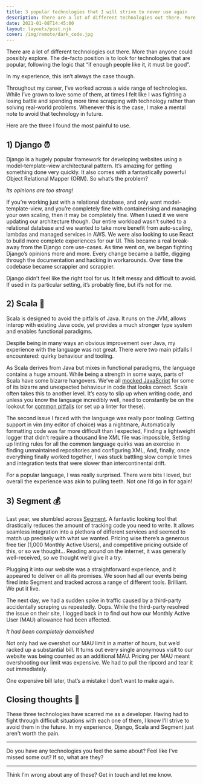 ```yaml
---
title: 3 popular technologies that I will strive to never use again
description: There are a lot of different technologies out there. More than anyone could possibly explore. The de-facto position is to look for technologies that are popular, following the logic that “if enough people like it, it must be good”. In my experience, this isn’t always the case though.
date: 2021-01-08T14:45:00
layout: layouts/post.njk
cover: /img/remote/dark_code.jpg
---
```


There are a lot of different technologies out there. More than anyone could possibly explore. The de-facto position is to look for technologies that are popular, following the logic that “if enough people like it, it must be good”.

In my experience, this isn’t always the case though.

Throughout my career, I’ve worked across a wide range of technologies. While I’ve grown to love some of them, at times I felt like I was fighting a losing battle and spending more time scrapping with technology rather than solving real-world problems. Whenever this is the case, I make a mental note to avoid that technology in future.

Here are the three I found the most painful to use.

## 1) Django ⏰

Django is a hugely popular framework for developing websites using a model-template-view architectural pattern. It’s amazing for getting something done very quickly. It also comes with a fantastically powerful Object Relational Mapper (ORM). So what’s the problem?

_Its opinions are too strong!_

If you’re working just with a relational database, and only want model-template-view, and you’re completely fine with containerising and managing your own scaling, then it may be completely fine. When I used it we were updating our architecture though. Our entire workload wasn’t suited to a relational database and we wanted to take more benefit from auto-scaling, lambdas and managed services in AWS. We were also looking to use React to build more complete experiences for our UI. This became a real break-away from the Django core use-cases. As time went on, we began fighting Django’s opinions more and more. Every change became a battle, digging through the documentation and hacking in workarounds. Over time the codebase became scrappier and scrappier.

Django didn’t feel like the right tool for us. It felt messy and difficult to avoid. If used in its particular setting, it’s probably fine, but it’s not for me.

## 2) Scala 🐌

Scala is designed to avoid the pitfalls of Java. It runs on the JVM, allows interop with existing Java code, yet provides a much stronger type system and enables functional paradigms.

Despite being in many ways an obvious improvement over Java, my experience with the language was not great. There were two main pitfalls I encountered: quirky behaviour and tooling.

As Scala derives from Java but mixes in functional paradigms, the language contains a huge amount. While being a strength in some ways, parts of Scala have some bizarre hangovers. We’ve all [mocked JavaScript](https://www.destroyallsoftware.com/talks/wat) for some of its bizarre and unexpected behaviour in code that looks correct. Scala often takes this to another level. It’s easy to slip up when writing code, and unless you know the language incredibly well, need to constantly be on the lookout for [common pitfalls](https://nrinaudo.github.io/scala-best-practices/) (or set up a linter for these).

The second issue I faced with the language was really poor tooling:
Getting support in vim (my editor of choice) was a nightmare,
Automatically formatting code was far more difficult than I expected,
Finding a lightweight logger that didn’t require a thousand line XML file was impossible,
Setting up linting rules for all the common language quirks was an exercise in finding unmaintained repositories and configuring XML,
And, finally, once everything finally worked together, I was stuck battling slow compile times and integration tests that were slower than intercontinental drift.

For a popular language, I was really surprised. There were bits I loved, but overall the experience was akin to pulling teeth. Not one I’d go in for again!

## 3) Segment 💰

Last year, we stumbled across [Segment](https://segment.com/). A fantastic looking tool that drastically reduces the amount of tracking code you need to write. It allows seamless integration into a plethora of different services and seemed to match up precisely with what we wanted. Pricing wise there’s a generous free tier (1,000 Monthly Active Users), and competitive pricing outside of this, or so we thought... Reading around on the internet, it was generally well-received, so we thought we’d give it a try.

Plugging it into our website was a straightforward experience, and it appeared to deliver on all its promises. We soon had all our events being fired into Segment and tracked across a range of different tools. Brilliant. We put it live.

The next day, we had a sudden spike in traffic caused by a third-party accidentally scraping us repeatedly. Oops. While the third-party resolved the issue on their site, I logged back in to find out how our Monthly Active User (MAU) allowance had been affected.

_It had been completely demolished_

Not only had we overshot our MAU limit in a matter of hours, but we’d racked up a substantial bill. It turns out every single anonymous visit to our website was being counted as an additional MAU. Pricing per MAU meant overshooting our limit was expensive. We had to pull the ripcord and tear it out immediately.

One expensive bill later, that’s a mistake I don’t want to make again.


## Closing thoughts 💭

These three technologies have scarred me as a developer. Having had to fight through difficult situations with each one of them, I know I’ll strive to avoid them in the future. In my experience, Django, Scala and Segment just aren't worth the pain.

***

Do you have any technologies you feel the same about? Feel like I’ve missed some out? If so, what are they?

***

Think I’m wrong about any of these? Get in touch and let me know.
